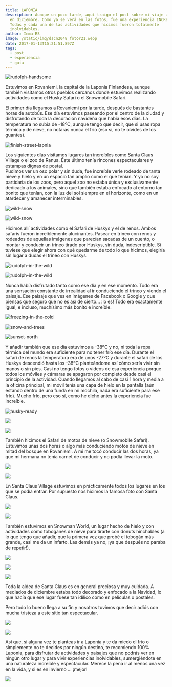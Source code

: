 ```yaml
---
title: LAPONIA
description: Aunque un poco tarde, aquí traigo el post sobre mi viaje a Laponia
  en diciembre. Como ya se verá en las fotos, fue una experiencia INCREÍBLE.
  Todas y cada una de las actividades que hicimos fueron totalmente
  inolvidables.
author: Inma RS
image: /static/img/dscn2048_fotor21.webp
date: 2017-01-13T15:21:51.897Z
tags:
  - post
  - experiencia
  - guia
---
```

![rudolph-handsome](/static/img/dscn2048_fotor21.webp "El reno de Snata Claus AKA Rudolph durante uno de sus pocos tiempos de descanso")

Estuvimos en Rovaniemi, la capital de la Laponia Finlandesa, aunque también visitamos otros pueblos cercanos donde estuvimos realizando actividades como el Husky Safari o el Snowmobile Safari.

El primer día llegamos a Rovaniemi por la tarde, después de bastantes horas de autobús. Ese día estuvimos paseando por el centro de la ciudad y disfrutando de toda la decoración navideña que había esos días. La temperatura no subía de -18ºC, aunque tengo que decir, que si usas ropa térmica y de nieve, no notarás nunca el frío (eso sí, no te olvides de los guantes).

![finish-street-lapnia](/static/img/blog2.webp "Nieve sobre calle blanca by mother nature")

Los siguientes días visitamos lugares tan increíbles como Santa Claus Village o el zoo de Ranua. Éste último tenía rincones espectaculares y estampas dignas de postal.\
Pudimos ver un oso polar y sin duda, fue increíble verle rodeado de tanta nieve y hielo y en un espacio tan amplio como el que tenían. Y yo no soy partidaria de los zoos, pero aquel zoo no estaba única y exclusivamente dedicado a los animales, sino que también estaba enfocado al entorno tan bonito que tenían, con la luz del sol siempre en el horizonte, como en un atardecer y amanecer interminables.

![wild-snow](/static/img/blog3.webp)

![wild-snow](/static/img/blog4.webp)

Hicimos allí actividades como el Safari de Huskys y el de renos. Ambos safaris fueron increíblemente alucinantes. Pasear en trineo con renos y rodeados de aquellas imágenes que parecían sacadas de un cuento, o montar y conducir un trineo tirado por Huskys, sin duda, indescriptible. Si tuviese que elegir ahora con qué quedarme de todo lo que hicimos, elegiría sin lugar a dudas el trineo con Huskys.

![rudolph-in-the-wild](/static/img/dscn2206.webp "Quien necesita coche en Laponia. Pide el permiso a Rudolph el reno mejor")

![rudolph-in-the-wild](/static/img/dscn2204.webp)

Nunca había disfrutado tanto como ese día y en ese momento. Todo era una sensación constante de irrealidad al ir conduciendo el trineo y viendo el paisaje. Ese paisaje que ves en imágenes de Facebook o Google y que piensas que seguro que no es así de cierto… ¡lo es! Todo era exactamente igual, e incluso, muchísimo más bonito e increíble.

![freezing-in-the-cold](/static/img/dscn2234.webp "Calor no hacia. Tengo las pestanas en hielo")

![snow-and-trees](/static/img/dscn2228.webp "Como aguantan tanta nieve ?")

![sunset-north](/static/img/dscn2205.webp "Pensab que no habia realmente atardecer en Laponia")

Y añadir también que ese día estuvimos a -38ºC y no, ni toda la ropa térmica del mundo era suficiente para no tener frío ese día. Durante el safari de renos la temperatura era de unos -27ºC y durante el safari de los Huskys descendió hasta los -38ºC planteándome así cómo sería vivir sin manos o sin pies. Casi no tengo fotos o videos de esa experiencia porque todos los móviles y cámaras se apagaron por completo desde casi el principio de la actividad. Cuando llegamos al cabo de casi 1 hora y media a la oficina principal, mi móvil tenía una capa de hielo en la pantalla (aún estando dentro de una funda en mi mochila, nada era suficiente para ese frío). Mucho frío, pero eso sí, como he dicho antes la experiencia fue increíble.

![husky-ready](/static/img/dscn2295.webp "Unos amores")

![](/static/img/dscn2294.webp)

![](/static/img/dscn2297.webp)

También hicimos el Safari de motos de nieve (o Snowmobile Safari). Estuvimos unas dos horas o algo más conduciendo motos de nieve en mitad del bosque en Rovaniemi. A mi me tocó conducir las dos horas, ya que mi hermana no tenía carnet de conducir y no podía llevar la moto.

![](/static/img/dscn23661.webp)

![](/static/img/dscn2377.webp)

En Santa Claus Village estuvimos en prácticamente todos los lugares en los que se podía entrar. Por supuesto nos hicimos la famosa foto con Santa Claus.

![](/static/img/dscn2431.webp)

![](/static/img/2016-12-5-10235.webp)

También estuvimos en Snowman World, un lugar hecho de hielo y con actividades como toboganes de nieve para tirarte con donuts hinchables (a lo que tengo que añadir, que la primera vez que probé el tobogán más grande, casi me da un infarto. Las demás ya no, ¡ya que después no paraba de repetir!).

![](/static/img/dscn2125.webp)

![](/static/img/dscn2136_fotor6.webp)

![](/static/img/dscn2106.webp)

Toda la aldea de Santa Claus es en general preciosa y muy cuidada. A mediados de diciembre estaba todo decorado y enfocado a la Navidad, lo que hacía que ese lugar fuese tan idílico como en películas o postales.

Pero todo lo bueno llega a su fin y nosotros tuvimos que decir adiós con mucha tristeza a este sitio tan espectacular.

![](/static/img/dscn2070.webp)

![](/static/img/dscn2071_fotor5.webp)

Así que, si alguna vez te planteas ir a Laponia y te da miedo el frío o simplemente no te decides por ningún destino, te recomiendo 100% Laponia, para disfrutar de actividades y paisajes que no podrás ver en ningún otro lugar y para vivir experiencias inolvidables, sumergiéndote en una naturaleza increíble y espectacular. Merece la pena ir al menos una vez en la vida, y si es en invierno … ¡mejor!

![](/static/img/blog1.webp)